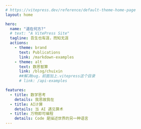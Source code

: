```yaml
---
# https://vitepress.dev/reference/default-theme-home-page
layout: home

hero:
  name: "道在何方?"
  # text: "A VitePress Site"
  tagline: 吾生也有涯，而知无涯
  actions:
    - theme: brand
      text: Publications
      link: /markdown-examples
    - theme: alt
      text: 数思智算
      link: /blog/chuixin
      ##解决bug，前面加上.vitepress这个目录
      # link: /api-examples

features:
  - title: 数学思考
    details: 我思故我在
  - title: AI计算
    details: 当 AI 遇见算术
  - title: 万物即可编程
    details: Code 是描述世界的另一种语言
---
```


